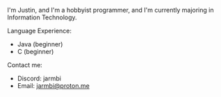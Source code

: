 I'm Justin, and I'm a hobbyist programmer, and I'm currently majoring in Information Technology.

Language Experience:
 - Java (beginner)
 - C (beginner)

Contact me:
 - Discord: jarmbi
 - Email: jarmbi@proton.me

<!---
jarmbi/jarmbi is a ✨ special ✨ repository because its `README.md` (this file) appears on your GitHub profile.
You can click the Preview link to take a look at your changes.
--->
